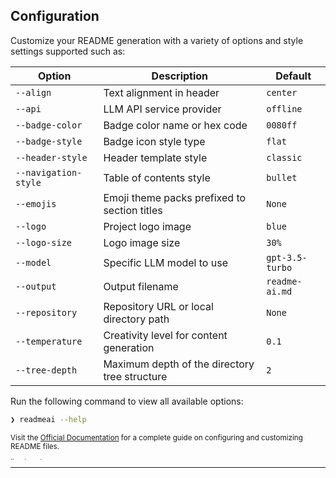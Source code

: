 ## Configuration

Customize your README generation with a variety of options and style settings supported such as:

| Option            | Description                                   | Default           |
|-------------------|-----------------------------------------------|-------------------|
| `--align`         | Text alignment in header                      | `center`          |
| `--api`           | LLM API service provider                      | `offline`         |
| `--badge-color`   | Badge color name or hex code                  | `0080ff`          |
| `--badge-style`   | Badge icon style type                         | `flat`            |
| `--header-style`  | Header template style                         | `classic`         |
| `--navigation-style` 	  | Table of contents style 				              | `bullet` 			    |
| `--emojis`        | Emoji theme packs prefixed to section titles  | `None`            |
| `--logo`         | Project logo image                             | `blue`            |
| `--logo-size`     | Logo image size                               | `30%`              |
| `--model`         | Specific LLM model to use                     | `gpt-3.5-turbo`   |
| `--output`        | Output filename                               | `readme-ai.md`    |
| `--repository`    | Repository URL or local directory path        | `None`            |
| `--temperature`   | Creativity level for content generation       | `0.1`             |
| `--tree-depth`    | Maximum depth of the directory tree structure | `2`               |

Run the following command to view all available options:

```sh
❯ readmeai --help
```

<sub>

Visit the [Official Documentation][docs] for a complete guide on configuring and customizing README files.
</sub>

<img src="readmeai/data/svg/gradient_line_4169E1_8A2BE2.svg" alt="line break" width="100%" height="3px">

---

<!-- REFERENCE LINKS -->
[docs]: https://eli64s.github.io/readme-ai
